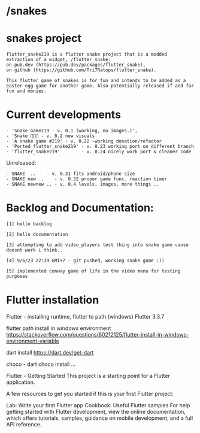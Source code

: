 # /snakes

# snakes project

    flutter_snake219 is a flutter snake project that is a modded extraction of a widget, /flutter_snake:
    on pub.dev (https://pub.dev/packages/flutter_snake), 
    on github (https://github.com/Tri7Ratops/flutter_snake). 

    This flutter game of snakes is for fun and intends to be added as a easter egg game for another game. Also potentially released if and for fun and monies. 

# Current developments

    - 'Snake Game219 - v. 0.1 (working, no images.)',
    - 'Snake 🐍🐍🐍 - v. 0.2 new visuals
    - 'A snake game #219' - v. 0.22 ~working donation/refactor
    - 'Ported flutter_snake219' - v. 0.23 working port on different branch
    - 'flutter_snake219'        - v. 0.24 nicely work port & cleaner code

Unreleased:

    - SNAKE  ..    - v. 0.31 fits android/phone size
    - SNAKE new ..    - v. 0.32 proper game func. reaction timer
    - SNAKE newnew .. - v. 0.4 levels, images, more things ..

# Backlog and Documentation:

    [1] hello backlog

    [2] hello documentation

    [3] attempting to add video_players test thing into snake game cause doesnt work i think..

    [4] 9/6/23 22:39 GMT+7 - git pushed, working snake game :))

    [5] implemented conway game of life in the video menu for testing purposes

# Flutter installation

Flutter - installing runtime, flutter to path (windows)
Flutter 3.3.7

flutter path install in windows environment https://stackoverflow.com/questions/60212125/flutter-install-in-windows-environment-variable

dart install https://dart.dev/get-dart

choco - dart choco install ...

Flutter - Getting Started
This project is a starting point for a Flutter application.

A few resources to get you started if this is your first Flutter project:

Lab: Write your first Flutter app
Cookbook: Useful Flutter samples
For help getting started with Flutter development, view the online documentation, which offers tutorials, samples, guidance on mobile development, and a full API reference.